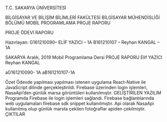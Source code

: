  
T.C.
SAKARYA ÜNİVERSİTESİ


BİLGİSAYAR VE BİLİŞİM BİLİMLERİ FAKÜLTESİ
 BİLGİSAYAR MÜHENDİSLİĞİ BÖLÜMÜ
MOBİL PROGRAMLAMA PROJE RAPORU

PROJE ÖDEVİ RAPORU



Hazırlayan:
G161210090– ELİF YAZICI – 1A
B161210107 – Reyhan KANGAL – 1A


SAKARYA
Aralık, 2019
Mobil Programlama Dersi
                               PROJE RAPORU
Elif YAZICI
Reyhan KANGAL

aG161210090- 1A
aB161210107-1A

Özet
 	Ödevde yapılması yapılması istenen uygulama React-Native ile JavaScript dilinde gerçekleştirildi. Firebase üzerinden login işlemleri, NasaApi’den günlük marsa görüntüleri kullanılmıştır.
GELİŞTİRİLEN YAZILIM
Programda Firebase ile login işlemleri sağlandı. Firebase bağlantılarında web uygulamaları  firebase sdk snippet kullanılmıştır. 
Api olarak NasaApi kullanılmış olup günlük marsta çekilen fotoğraflar apiden çekilmiştir.
ÇIKTILAR













